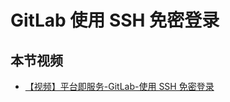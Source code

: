 # GitLab 使用 SSH 免密登录

## 本节视频

- [【视频】平台即服务-GitLab-使用 SSH 免密登录](https://www.bilibili.com/video/av27548396)